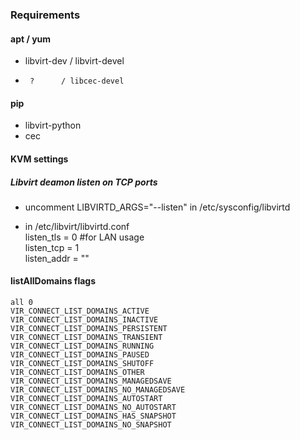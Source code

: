 ### Requirements

#### apt / yum
- libvirt-dev / libvirt-devel
-      ?      / libcec-devel

#### pip
- libvirt-python
- cec

#### KVM settings
##### Libvirt deamon listen on TCP ports
  - uncomment LIBVIRTD_ARGS="--listen" in /etc/sysconfig/libvirtd

  - in /etc/libvirt/libvirtd.conf  
    listen_tls = 0 #for LAN usage  
    listen_tcp = 1  
    listen_addr = "<binded IP>"

#### listAllDomains flags
    all 0
    VIR_CONNECT_LIST_DOMAINS_ACTIVE
    VIR_CONNECT_LIST_DOMAINS_INACTIVE
    VIR_CONNECT_LIST_DOMAINS_PERSISTENT
    VIR_CONNECT_LIST_DOMAINS_TRANSIENT
    VIR_CONNECT_LIST_DOMAINS_RUNNING
    VIR_CONNECT_LIST_DOMAINS_PAUSED
    VIR_CONNECT_LIST_DOMAINS_SHUTOFF
    VIR_CONNECT_LIST_DOMAINS_OTHER
    VIR_CONNECT_LIST_DOMAINS_MANAGEDSAVE
    VIR_CONNECT_LIST_DOMAINS_NO_MANAGEDSAVE
    VIR_CONNECT_LIST_DOMAINS_AUTOSTART
    VIR_CONNECT_LIST_DOMAINS_NO_AUTOSTART
    VIR_CONNECT_LIST_DOMAINS_HAS_SNAPSHOT
    VIR_CONNECT_LIST_DOMAINS_NO_SNAPSHOT
